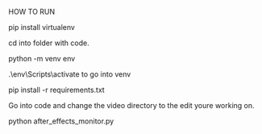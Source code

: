 HOW TO RUN


pip install virtualenv

cd into folder with code.

python -m venv env


.\env\Scripts\activate to go into venv


pip install -r requirements.txt

Go into code and change the video directory to the edit youre working on.

python after_effects_monitor.py
